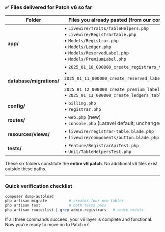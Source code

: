 ### ✅ Files delivered for Patch v6 so far

| Folder                   | Files you already pasted (from our conversation)                                                                                                                                                                       |
| ------------------------ | ---------------------------------------------------------------------------------------------------------------------------------------------------------------------------------------------------------------------- |
| **app/**                 | • `Livewire/Traits/TableHelpers.php`<br>• `Livewire/RegistrarTable.php`<br>• `Models/Registrar.php`<br>• `Models/Ledger.php`<br>• `Models/ReservedLabel.php`<br>• `Models/PremiumLabel.php`                            |
| **database/migrations/** | • `2025_01_10_000000_create_registrars_table.php`<br>• `2025_01_11_000000_create_reserved_labels_table.php`<br>• `2025_01_12_000000_create_premium_labels_table.php`<br>• `2025_01_13_000000_create_ledgers_table.php` |
| **config/**              | • `billing.php`<br>• `registrar.php`                                                                                                                                                                                   |
| **routes/**              | • `web.php` (new)<br>• `console.php` (Laravel default; unchanged)                                                                                                                                                      |
| **resources/views/**     | • `livewire/registrar-table.blade.php`<br>• `livewire/components/button.blade.php`                                                                                                                                     |
| **tests/**               | • `Feature/RegistrarApiTest.php`<br>• `Unit/TableHelpersTest.php`                                                                                                                                                      |

These six folders constitute the **entire v6 patch**.
No additional v6 files exist outside these paths.

---

### Quick verification checklist

```bash
composer dump-autoload
php artisan migrate          # creates four new tables
php artisan test             # both tests pass
php artisan route:list | grep admin.registrars   # route exists
```

If all three commands succeed, your v6 layer is complete and functional.
Now you’re ready to move on to Patch v7.

